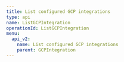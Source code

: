 ```yaml
---
title: List configured GCP integrations
type: api
name: ListGCPIntegration
operationId: ListGCPIntegration
menu:
  api_v2:
    name: List configured GCP integrations
    parent: GCPIntegration
---
```

